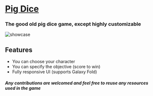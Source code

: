 # [Pig Dice](https://pigdice.games)

### The good old pig dice game, except highly customizable

![showcase](https://i.ibb.co/dQhmdMJ/showcase.png)

## Features

- You can choose your character
- You can specify the objective (score to win)
- Fully responsive UI (supports Galaxy Fold)


##### Any contributions are welcomed and feel free to reuse any resources used in the game
